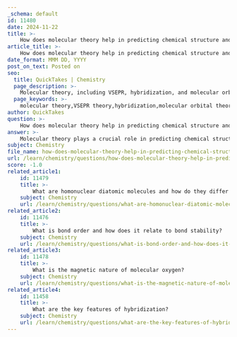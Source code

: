 ```yaml
---
_schema: default
id: 11480
date: 2024-11-22
title: >-
    How does molecular theory help in predicting chemical structure and reactivity?
article_title: >-
    How does molecular theory help in predicting chemical structure and reactivity?
date_format: MMM DD, YYYY
post_on_text: Posted on
seo:
  title: QuickTakes | Chemistry
  page_description: >-
    Molecular theory, including VSEPR, hybridization, and molecular orbital theory, is essential for predicting the structure and reactivity of chemical compounds, impacting their interactions and behaviors in various chemical contexts.
  page_keywords: >-
    molecular theory,VSEPR theory,hybridization,molecular orbital theory,chemical structure,chemical reactivity,bond angles,molecular geometry,bond length,bond energy,reactivity predictions
author: QuickTakes
question: >-
    How does molecular theory help in predicting chemical structure and reactivity?
answer: >-
    Molecular theory plays a crucial role in predicting chemical structure and reactivity through various models and concepts, including VSEPR Theory, hybridization, and molecular orbital theory. Here’s how these theories contribute to our understanding:\n\n### 1. VSEPR Theory\nThe Valence Shell Electron-Pair Repulsion (VSEPR) theory is fundamental in predicting the three-dimensional shapes of molecules. It posits that electron pairs around a central atom will arrange themselves to minimize repulsion, leading to specific molecular geometries. By analyzing the number of bonding pairs and lone pairs in a molecule's Lewis structure, VSEPR can predict bond angles and overall shape. For example, a molecule with four bonding pairs and no lone pairs will adopt a tetrahedral geometry, influencing its reactivity and interactions with other molecules.\n\n### 2. Hybridization\nHybridization complements VSEPR theory by explaining the bonding in molecules. It describes the mixing of atomic orbitals to form new hybrid orbitals that can accommodate the geometry predicted by VSEPR. For instance:\n- **sp hybridization** leads to linear geometry (180° bond angles).\n- **sp² hybridization** results in trigonal planar geometry (120° bond angles).\n- **sp³ hybridization** corresponds to tetrahedral geometry (109.5° bond angles).\n\nUnderstanding hybridization helps chemists predict how molecules will interact based on their shapes and the types of bonds formed.\n\n### 3. Molecular Orbital Theory\nMolecular orbital (MO) theory provides insights into the electronic structure of molecules by considering the combination of atomic orbitals to form molecular orbitals that can be occupied by electrons. This theory helps predict the stability of molecules, their magnetic properties, and their reactivity. For example, the presence of unpaired electrons in molecular orbitals can indicate paramagnetism, influencing how a molecule will react in the presence of magnetic fields or other reactants.\n\n### 4. Bond Energy and Length\nMolecular theory also allows for the prediction of bond energies and lengths, which are critical for understanding reactivity. Stronger bonds (higher bond energy) typically correlate with shorter bond lengths, affecting how easily a bond can be broken during a chemical reaction. This information is vital for predicting reaction pathways and mechanisms.\n\n### 5. Applications in Reactivity\nThe shape and electronic structure of molecules, as predicted by these theories, directly influence their reactivity. For instance, the fit of a substrate into an enzyme's active site is determined by molecular geometry, which is predicted by VSEPR and hybridization. Additionally, the presence of functional groups and their orientations can dictate the types of reactions a molecule can undergo.\n\n### Conclusion\nIn summary, molecular theory provides a comprehensive framework for predicting the structure and reactivity of chemical species. By utilizing VSEPR theory, hybridization, and molecular orbital theory, chemists can make informed predictions about how molecules will behave in various chemical contexts, which is essential for fields ranging from organic chemistry to materials science.
subject: Chemistry
file_name: how-does-molecular-theory-help-in-predicting-chemical-structure-and-reactivity.md
url: /learn/chemistry/questions/how-does-molecular-theory-help-in-predicting-chemical-structure-and-reactivity
score: -1.0
related_article1:
    id: 11479
    title: >-
        What are homonuclear diatomic molecules and how do they differ from heteronuclear diatomic molecules?
    subject: Chemistry
    url: /learn/chemistry/questions/what-are-homonuclear-diatomic-molecules-and-how-do-they-differ-from-heteronuclear-diatomic-molecules
related_article2:
    id: 11476
    title: >-
        What is bond order and how does it relate to bond stability?
    subject: Chemistry
    url: /learn/chemistry/questions/what-is-bond-order-and-how-does-it-relate-to-bond-stability
related_article3:
    id: 11478
    title: >-
        What is the magnetic nature of molecular oxygen?
    subject: Chemistry
    url: /learn/chemistry/questions/what-is-the-magnetic-nature-of-molecular-oxygen
related_article4:
    id: 11458
    title: >-
        What are the key features of hybridization?
    subject: Chemistry
    url: /learn/chemistry/questions/what-are-the-key-features-of-hybridization
---
```


&nbsp;